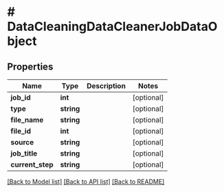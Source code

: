 # # DataCleaningDataCleanerJobDataObject

## Properties

Name | Type | Description | Notes
------------ | ------------- | ------------- | -------------
**job_id** | **int** |  | [optional]
**type** | **string** |  | [optional]
**file_name** | **string** |  | [optional]
**file_id** | **int** |  | [optional]
**source** | **string** |  | [optional]
**job_title** | **string** |  | [optional]
**current_step** | **string** |  | [optional]

[[Back to Model list]](../../README.md#models) [[Back to API list]](../../README.md#endpoints) [[Back to README]](../../README.md)
